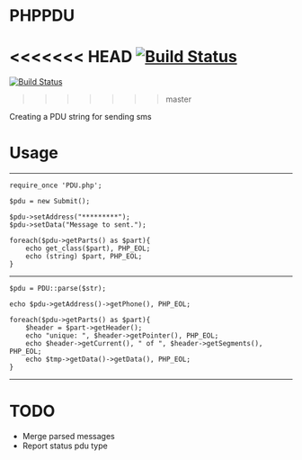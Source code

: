 PHPPDU
======
<<<<<<< HEAD
[![Build Status](https://travis-ci.org/jackkum/PHPPDU.svg?branch=dev)](https://travis-ci.org/jackkum/PHPPDU)
=======
[![Build Status](https://travis-ci.org/jackkum/PHPPDU.svg?branch=master)](https://travis-ci.org/jackkum/PHPPDU)
>>>>>>> master

Creating a PDU string for sending sms

# Usage
----------------------

```
require_once 'PDU.php';

$pdu = new Submit();

$pdu->setAddress("*********");
$pdu->setData("Message to sent.");

foreach($pdu->getParts() as $part){
	echo get_class($part), PHP_EOL;
	echo (string) $part, PHP_EOL;
}
```
----------------------

```
$pdu = PDU::parse($str);

echo $pdu->getAddress()->getPhone(), PHP_EOL;

foreach($pdu->getParts() as $part){
	$header = $part->getHeader();
	echo "unique: ", $header->getPointer(), PHP_EOL;
	echo $header->getCurrent(), " of ", $header->getSegments(), PHP_EOL;
	echo $tmp->getData()->getData(), PHP_EOL;
}

```
----------------------

# TODO
 - Merge parsed messages
 - Report status pdu type
